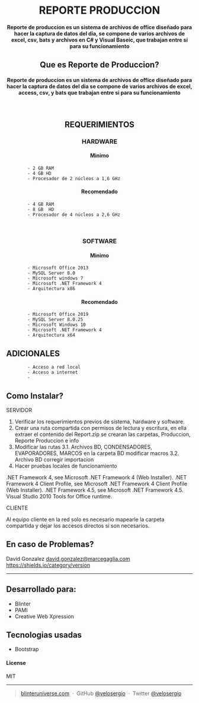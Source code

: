 <h1 align="center">
REPORTE PRODUCCION
<br>
</h1>

<h4 align="center">
Reporte de produccion es un sistema de archivos de office diseñado para hacer la captura de datos del dia,
se compone de varios archivos de excel, csv, bats y archivos en C# y Visual Baseic, que trabajan entre si para su funcionamiento
</h4>

<h2 align="center">	
Que es Reporte de Produccion?
</h2>

<h4 align="center">

Reporte de produccion es un sistema de archivos de office diseñado para hacer la captura de datos del dia
se compone de varios archivos de excel, access, csv, y bats que trabajan entre si para su funcionamiento
</h4>
<br>

<h2 align="center">	
REQUERIMIENTOS
</h2>

<h3 align="center">	
HARDWARE
</h3>

<h4 align=center>
Minimo
</h4>

			- 2 GB RAM
			- 4 GB HD
			- Procesador de 2 núcleos a 1,6 GHz

<h4 align=center>
Recomendado
</h4>


			- 4 GB RAM
			- 8 GB  HD
			- Procesador de 4 núcleos a 2,6 GHz



<br>
<h3 align="center">	
SOFTWARE
</h3>

<h4 align=center>
Minimo
</h4>

			- Microsoft Office 2013
			- MySQL Server 8.0
			- Microsoft windows 7
			- Microsoft .NET Framework 4
			- Arquitectura x86
			
<h4 align=center>
Recomendado
</h4>

			- Microsoft Office 2019
			- MySQL Server 8.0.25
			- Microsoft Windows 10
			- Microsoft .NET Framework 4
			- Arquitectura x64

ADICIONALES
-----------------

			- Acceso a red local
			- Acceso a internet
			- 




Como Instalar?
----------------
SERVIDOR

1. Verificar los requerimientos previos de sistema, hardware y software.
2. Crear una ruta compartida con permisos de lectura y escritura, en ella extraer el contenido del Report.zip se crearan las carpetas, Produccion, Reporte Produccion e info
3. Modificar  las rutas 
	3.1. Archivos BD, CONDENSADORES, EVAPORADORES, MARCOS en la carpeta BD modificar macros
	3.2. Archivo BD corregir importacion
4. Hacer pruebas locales de funcionamiento


.NET Framework 4, see Microsoft .NET Framework 4 (Web Installer).
.NET Framework 4 Client Profile, see Microsoft .NET Framework 4 Client Profile (Web Installer).
.NET Framework 4.5, see Microsoft .NET Framework 4.5.
Visual Studio 2010 Tools for Office runtime. 


CLIENTE

Al equipo cliente en la red solo es necesario mapearle la carpeta compartida y dejar los accesos directos si son necesarios.

	

En caso de Problemas?
-----------------------------------

David Gonzalez
<david.gonzalez@marcegaglia.com>
https://shields.io/category/version





---

## Desarrollado para:

* Blinter
* PAMI
* Creative Web Xpression

## Tecnologias usadas

* Bootstrap

#### License

MIT

---

> [blinteruniverse.com](https://www.blinteruniverse.com) &nbsp;&middot;&nbsp;
> GitHub [@velosergio](https://github.com/velosergio) &nbsp;&middot;&nbsp;
> Twitter [@velosergio](https://twitter.com/velosergio)